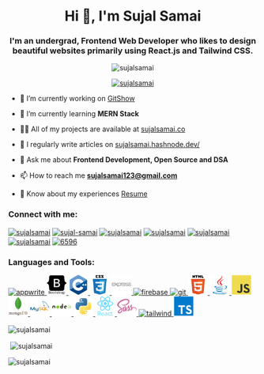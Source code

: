 <h1 align="center">Hi 👋, I'm Sujal Samai</h1>
<h3 align="center">I'm an undergrad, Frontend Web Developer who likes to design beautiful websites primarily using React.js and Tailwind CSS.</h3>

<p align="center"> <img src="https://komarev.com/ghpvc/?username=sujalsamai&label=Profile%20views&color=0e75b6&style=flat" alt="sujalsamai" /> </p>

<p align="center"> <a href="https://github.com/ryo-ma/github-profile-trophy"><img src="https://github-profile-trophy.vercel.app/?username=sujalsamai" alt="sujalsamai" /></a> </p>

- 🔭 I’m currently working on [GitShow](https://github.com/MadhaviGupta/GitShow)

- 🌱 I’m currently learning **MERN Stack**

- 👨‍💻 All of my projects are available at [sujalsamai.co](https://sujalsamai.co)

- 📝 I regularly write articles on [sujalsamai.hashnode.dev/](https://sujalsamai.hashnode.dev/)

- 💬 Ask me about **Frontend Development, Open Source and DSA**

- 📫 How to reach me **sujalsamai123@gmail.com**

- 📄 Know about my experiences [Resume](https://docs.google.com/document/d/1YTc0XTcblUpHmbMwcIYSuzB5BzCkaCC7TV6jYmIURtg/edit?usp=sharing)

<h3 align="left">Connect with me:</h3>
<p align="left">
<a href="https://twitter.com/sujalsamai" target="blank"><img align="center" src="https://raw.githubusercontent.com/rahuldkjain/github-profile-readme-generator/master/src/images/icons/Social/twitter.svg" alt="sujalsamai" height="30" width="40" /></a>
<a href="https://linkedin.com/in/sujal-samai" target="blank"><img align="center" src="https://raw.githubusercontent.com/rahuldkjain/github-profile-readme-generator/master/src/images/icons/Social/linked-in-alt.svg" alt="sujal-samai" height="30" width="40" /></a>
<a href="https://instagram.com/sujalsamai" target="blank"><img align="center" src="https://raw.githubusercontent.com/rahuldkjain/github-profile-readme-generator/master/src/images/icons/Social/instagram.svg" alt="sujalsamai" height="30" width="40" /></a>
<a href="https://hashnode.com/sujalsamai" target="blank"><img align="center" src="https://raw.githubusercontent.com/rahuldkjain/github-profile-readme-generator/master/src/images/icons/Social/hashnode.svg" alt="sujalsamai" height="30" width="40" /></a>
<a href="https://www.codechef.com/users/sujalsamai" target="blank"><img align="center" src="https://cdn.jsdelivr.net/npm/simple-icons@3.1.0/icons/codechef.svg" alt="sujalsamai" height="30" width="40" /></a>
<a href="https://www.leetcode.com/sujalsamai" target="blank"><img align="center" src="https://raw.githubusercontent.com/rahuldkjain/github-profile-readme-generator/master/src/images/icons/Social/leet-code.svg" alt="sujalsamai" height="30" width="40" /></a>
<a href="https://discord.gg/6596" target="blank"><img align="center" src="https://raw.githubusercontent.com/rahuldkjain/github-profile-readme-generator/master/src/images/icons/Social/discord.svg" alt="6596" height="30" width="40" /></a>
</p>

<h3 align="left">Languages and Tools:</h3>
<p align="left"> <a href="https://appwrite.io" target="_blank" rel="noreferrer"> <img src="https://www.vectorlogo.zone/logos/appwriteio/appwriteio-icon.svg" alt="appwrite" width="40" height="40"/> </a> <a href="https://getbootstrap.com" target="_blank" rel="noreferrer"> <img src="https://raw.githubusercontent.com/devicons/devicon/master/icons/bootstrap/bootstrap-plain-wordmark.svg" alt="bootstrap" width="40" height="40"/> </a> <a href="https://www.w3schools.com/cpp/" target="_blank" rel="noreferrer"> <img src="https://raw.githubusercontent.com/devicons/devicon/master/icons/cplusplus/cplusplus-original.svg" alt="cplusplus" width="40" height="40"/> </a> <a href="https://www.w3schools.com/css/" target="_blank" rel="noreferrer"> <img src="https://raw.githubusercontent.com/devicons/devicon/master/icons/css3/css3-original-wordmark.svg" alt="css3" width="40" height="40"/> </a> <a href="https://expressjs.com" target="_blank" rel="noreferrer"> <img src="https://raw.githubusercontent.com/devicons/devicon/master/icons/express/express-original-wordmark.svg" alt="express" width="40" height="40"/> </a> <a href="https://firebase.google.com/" target="_blank" rel="noreferrer"> <img src="https://www.vectorlogo.zone/logos/firebase/firebase-icon.svg" alt="firebase" width="40" height="40"/> </a> <a href="https://git-scm.com/" target="_blank" rel="noreferrer"> <img src="https://www.vectorlogo.zone/logos/git-scm/git-scm-icon.svg" alt="git" width="40" height="40"/> </a> <a href="https://www.w3.org/html/" target="_blank" rel="noreferrer"> <img src="https://raw.githubusercontent.com/devicons/devicon/master/icons/html5/html5-original-wordmark.svg" alt="html5" width="40" height="40"/> </a> <a href="https://www.java.com" target="_blank" rel="noreferrer"> <img src="https://raw.githubusercontent.com/devicons/devicon/master/icons/java/java-original.svg" alt="java" width="40" height="40"/> </a> <a href="https://developer.mozilla.org/en-US/docs/Web/JavaScript" target="_blank" rel="noreferrer"> <img src="https://raw.githubusercontent.com/devicons/devicon/master/icons/javascript/javascript-original.svg" alt="javascript" width="40" height="40"/> </a> <a href="https://www.mongodb.com/" target="_blank" rel="noreferrer"> <img src="https://raw.githubusercontent.com/devicons/devicon/master/icons/mongodb/mongodb-original-wordmark.svg" alt="mongodb" width="40" height="40"/> </a> <a href="https://www.mysql.com/" target="_blank" rel="noreferrer"> <img src="https://raw.githubusercontent.com/devicons/devicon/master/icons/mysql/mysql-original-wordmark.svg" alt="mysql" width="40" height="40"/> </a> <a href="https://nodejs.org" target="_blank" rel="noreferrer"> <img src="https://raw.githubusercontent.com/devicons/devicon/master/icons/nodejs/nodejs-original-wordmark.svg" alt="nodejs" width="40" height="40"/> </a> <a href="https://www.python.org" target="_blank" rel="noreferrer"> <img src="https://raw.githubusercontent.com/devicons/devicon/master/icons/python/python-original.svg" alt="python" width="40" height="40"/> </a> <a href="https://reactjs.org/" target="_blank" rel="noreferrer"> <img src="https://raw.githubusercontent.com/devicons/devicon/master/icons/react/react-original-wordmark.svg" alt="react" width="40" height="40"/> </a> <a href="https://sass-lang.com" target="_blank" rel="noreferrer"> <img src="https://raw.githubusercontent.com/devicons/devicon/master/icons/sass/sass-original.svg" alt="sass" width="40" height="40"/> </a> <a href="https://tailwindcss.com/" target="_blank" rel="noreferrer"> <img src="https://www.vectorlogo.zone/logos/tailwindcss/tailwindcss-icon.svg" alt="tailwind" width="40" height="40"/> </a> <a href="https://www.typescriptlang.org/" target="_blank" rel="noreferrer"> <img src="https://raw.githubusercontent.com/devicons/devicon/master/icons/typescript/typescript-original.svg" alt="typescript" width="40" height="40"/> </a> </p>

<p><img align="center" src="https://github-readme-stats.vercel.app/api/top-langs?username=sujalsamai&show_icons=true&locale=en&layout=compact" alt="sujalsamai" /></p>

<p>&nbsp;<img align="center" src="https://github-readme-stats.vercel.app/api?username=sujalsamai&show_icons=true&locale=en" alt="sujalsamai" /></p>

<p><img align="center" src="https://github-readme-streak-stats.herokuapp.com/?user=sujalsamai&" alt="sujalsamai" /></p>

